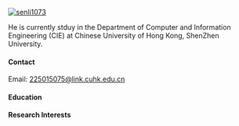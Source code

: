 

[![senli1073](https://img.shields.io/badge/senli1073-github-blue?logo=github)](https://github.com/senli1073)

He is currently stduy in the Department of Computer and Information Engineering (CIE) at Chinese University of Hong Kong, ShenZhen University.

#### Contact

Email: 225015075@link.cuhk.edu.cn

#### Education
<!-- M.E., Computer Science and Technology, China University of Mining and Technology, 2022—2025.\
B.E., Data Science and Big Data Technology, China University of Mining and Technology, 2018—2022. -->

#### Research Interests
<!-- Deep Learning, Artificial Intelligence Seismology, Mine Microseismic. -->

